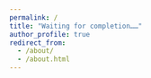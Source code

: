 ```yaml
---
permalink: /
title: "Waiting for completion……"
author_profile: true
redirect_from: 
  - /about/
  - /about.html
---
```



